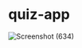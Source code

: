 # quiz-app

![Screenshot (634)](https://user-images.githubusercontent.com/56919489/194311386-9e9f137e-1596-443e-a0d8-a3958a80488b.png)
